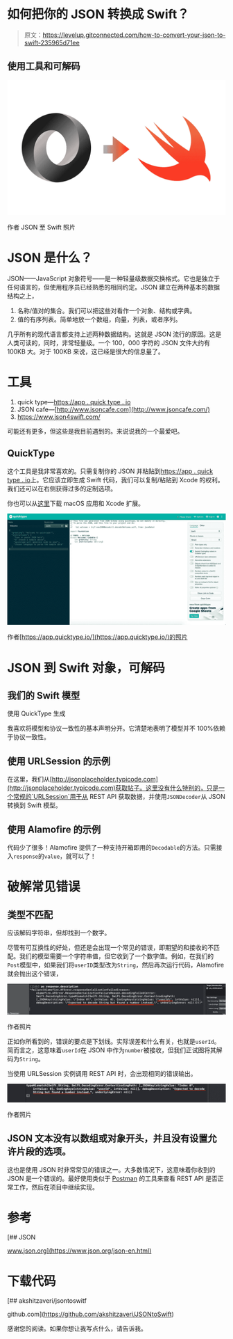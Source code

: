 # 如何把你的 JSON 转换成 Swift？

> 原文：<https://levelup.gitconnected.com/how-to-convert-your-json-to-swift-235965d71ee>

## 使用工具和可解码

![](img/7febad6114a73c9f1b204c5e61fc6a2a.png)

作者 JSON 至 Swift 照片

# JSON 是什么？

JSON——JavaScript 对象符号——是一种轻量级数据交换格式。它也是独立于任何语言的，但使用程序员已经熟悉的相同约定。JSON 建立在两种基本的数据结构之上，

1.  名称/值对的集合。我们可以把这些对看作一个对象、结构或字典。
2.  值的有序列表。简单地放一个数组，向量，列表，或者序列。

几乎所有的现代语言都支持上述两种数据结构。这就是 JSON 流行的原因。这是人类可读的，同时，非常轻量级。一个 100，000 字符的 JSON 文件大约有 100KB 大。对于 100KB 来说，这已经是很大的信息量了。

# 工具

1.  quick type—[https://app . quick type . io](https://app.quicktype.io/)
2.  JSON cafe—[http://www.jsoncafe.com](http://www.jsoncafe.com/)
3.  https://www.json4swift.com/

可能还有更多，但这些是我目前遇到的。来说说我的一个最爱吧。

## QuickType

这个工具是我非常喜欢的。只需复制你的 JSON 并粘贴到[https://app . quick type . io](https://app.quicktype.io/)上。它应该立即生成 Swift 代码，我们可以复制/粘贴到 Xcode 的权利。我们还可以在右侧获得过多的定制选项。

你也可以从[这里](https://apps.apple.com/us/app/paste-json-as-code-quicktype/id1330801220?mt=12)下载 macOS 应用和 Xcode 扩展。

![](img/23f000499726f00c5c9560e816356052.png)

作者[https://app.quicktype.io/](https://app.quicktype.io/)的照片

# JSON 到 Swift 对象，可解码

## 我们的 Swift 模型

使用 QuickType 生成

我喜欢将模型和协议一致性的基本声明分开。它清楚地表明了模型并不 100%依赖于协议一致性。

## 使用 URLSession 的示例

在这里，我们从[http://jsonplaceholder.typicode.com](http://jsonplaceholder.typicode.com)获取帖子。这里没有什么特别的，只是一个常规的`URLSession`用于从 REST API 获取数据，并使用`JSONDecoder`从 JSON 转换到 Swift 模型。

## 使用 Alamofire 的示例

代码少了很多！Alamofire 提供了一种支持开箱即用的`Decodable`的方法。只需接入`response`的`value`，就可以了！

# 破解常见错误

## 类型不匹配

应该解码字符串，但却找到一个数字。

尽管有可互换性的好处，但还是会出现一个常见的错误，即期望的和接收的不匹配。我们的模型需要一个字符串值，但它收到了一个数字值。例如，在我们的`Post`模型中，如果我们将`userID`类型改为`String`，然后再次运行代码，Alamofire 就会抛出这个错误，

![](img/d6bd8cf853c874ec4aa377451906cf97.png)

作者照片

正如你所看到的，错误的要点是下划线。实际误差和什么有关，也就是`userId`。简而言之，这意味着`userId`在 JSON 中作为`number`被接收，但我们正试图将其解码为`String`。

当使用 URLSession 实例调用 REST API 时，会出现相同的错误输出。

![](img/c19f5d0a8bb673cc5e867983b7c59673.png)

作者照片

## JSON 文本没有以数组或对象开头，并且没有设置允许片段的选项。

这也是使用 JSON 时非常常见的错误之一。大多数情况下，这意味着你收到的 JSON 是一个错误的。最好使用类似于 [Postman](https://www.postman.com/) 的工具来查看 REST API 是否正常工作，然后在项目中继续实现。

# 参考

[](https://www.json.org/json-en.html) [## JSON

www.json.org](https://www.json.org/json-en.html) 

# 下载代码

[](https://github.com/akshitzaveri/JSONtoSwift) [## akshitzaveri/jsontoswitf

github.com](https://github.com/akshitzaveri/JSONtoSwift) 

感谢您的阅读。如果你想让我写点什么，请告诉我。